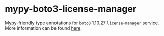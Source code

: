 # mypy-boto3-license-manager

Mypy-friendly type annotations for `boto3` 1.10.27 `license-manager` service.
More information can be found [here](https://github.com/vemel/mypy_boto3).
